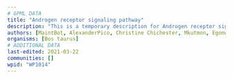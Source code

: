 ```yaml
---
# GPML DATA
title: "Androgen receptor signaling pathway"
description: "This is a temporary description for Androgen receptor signaling pathway"
authors: [MaintBot, AlexanderPico, Christine Chichester, Mkutmon, Egonw]
organisms: [Bos taurus]
# ADDITIONAL DATA
last-edited: 2021-03-22
communities: []
wpid: "WP1014"
---
```

